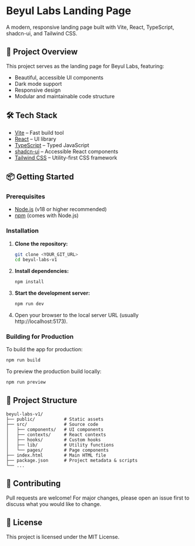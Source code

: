 # Beyul Labs Landing Page

A modern, responsive landing page built with Vite, React, TypeScript, shadcn-ui, and Tailwind CSS.

## 🚀 Project Overview

This project serves as the landing page for Beyul Labs, featuring:

- Beautiful, accessible UI components
- Dark mode support
- Responsive design
- Modular and maintainable code structure

## 🛠️ Tech Stack

- [Vite](https://vitejs.dev/) – Fast build tool
- [React](https://react.dev/) – UI library
- [TypeScript](https://www.typescriptlang.org/) – Typed JavaScript
- [shadcn-ui](https://ui.shadcn.com/) – Accessible React components
- [Tailwind CSS](https://tailwindcss.com/) – Utility-first CSS framework

## 📦 Getting Started

### Prerequisites

- [Node.js](https://nodejs.org/) (v18 or higher recommended)
- [npm](https://www.npmjs.com/) (comes with Node.js)

### Installation

1. **Clone the repository:**
   ```sh
   git clone <YOUR_GIT_URL>
   cd beyul-labs-v1
   ```
2. **Install dependencies:**
   ```sh
   npm install
   ```
3. **Start the development server:**
   ```sh
   npm run dev
   ```
4. Open your browser to the local server URL (usually http://localhost:5173).

### Building for Production

To build the app for production:

```sh
npm run build
```

To preview the production build locally:

```sh
npm run preview
```

## 📁 Project Structure

```
beyul-labs-v1/
├── public/           # Static assets
├── src/              # Source code
│   ├── components/   # UI components
│   ├── contexts/     # React contexts
│   ├── hooks/        # Custom hooks
│   ├── lib/          # Utility functions
│   └── pages/        # Page components
├── index.html        # Main HTML file
├── package.json      # Project metadata & scripts
└── ...
```

## 🤝 Contributing

Pull requests are welcome! For major changes, please open an issue first to discuss what you would like to change.

## 📄 License

This project is licensed under the MIT License.
